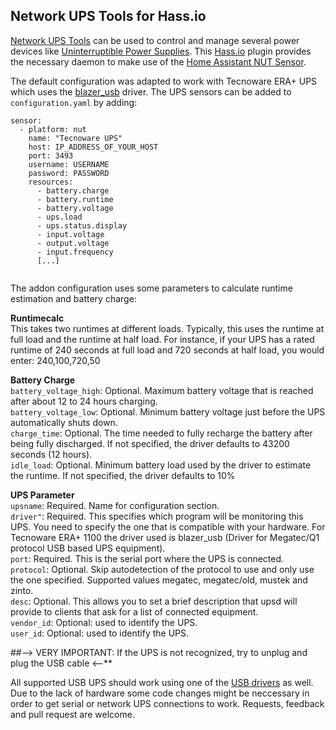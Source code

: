 ## Network UPS Tools for Hass.io

[Network UPS Tools](http://networkupstools.org/) can be used to control and manage several power devices like [Uninterruptible Power Supplies](https://en.wikipedia.org/wiki/Uninterruptible_power_supply). This [Hass.io](https://home-assistant.io/hassio/) plugin provides the necessary daemon to make use of the [Home Assistant NUT Sensor](https://home-assistant.io/components/sensor.nut/).

The default configuration was adapted to work with Tecnoware ERA+ UPS which uses the [blazer_usb](https://networkupstools.org/docs/man/blazer_usb.html) driver. The UPS sensors can be added to `configuration.yaml` by adding:


```
sensor:
  - platform: nut
    name: "Tecnoware UPS"
    host: IP_ADDRESS_OF_YOUR_HOST
    port: 3493
    username: USERNAME
    password: PASSWORD
    resources:
      - battery.charge
      - battery.runtime
      - battery.voltage
      - ups.load
      - ups.status.display
      - input.voltage
      - output.voltage
      - input.frequency
      [...]


```
The addon configuration uses some parameters to calculate runtime estimation and battery charge:

**Runtimecalc**\
This takes two runtimes at different loads. Typically, this uses the runtime at full load and the runtime at half load. For instance, if your UPS has a rated runtime of 240 seconds at full load and 720 seconds at half load, you would enter: 240,100,720,50

**Battery Charge**\
`battery_voltage_high`: Optional. Maximum battery voltage that is reached after about 12 to 24 hours charging.\
`battery_voltage_low`: Optional. Minimum battery voltage just before the UPS automatically shuts down.\
`charge_time`: Optional. The time needed to fully recharge the battery after being fully discharged. If not specified, the driver defaults to 43200 seconds (12 hours).\
`idle_load`: Optional. Minimum battery load used by the driver to estimate the runtime. If not specified, the driver defaults to 10%

**UPS Parameter**\
`upsname`: Required. Name for configuration section.\
`driver"`: Required. This specifies which program will be monitoring this UPS. You need to specify the one that is compatible with your hardware. For Tecnoware ERA+ 1100 the driver used is blazer_usb (Driver for Megatec/Q1 protocol USB based UPS equipment).\
`port`: Required. This is the serial port where the UPS is connected.\
`protocol`: Optional. Skip autodetection of the protocol to use and only use the one specified. Supported values megatec, megatec/old, mustek and zinto.\
`desc`: Optional. This allows you to set a brief description that upsd will provide to clients that ask for a list of connected equipment.\
`vendor_id`: Optional: used to identify the UPS.\
`user_id`: Optional: used to identify the UPS.


##--> VERY IMPORTANT: If the UPS is not recognized, try to unplug and plug the USB cable <--**

All supported USB UPS should work using one of the [USB drivers](http://networkupstools.org/stable-hcl.html) as well. Due to the lack of hardware some code changes might be neccessary in order to get serial or network UPS connections to work. Requests, feedback and pull request are welcome.
